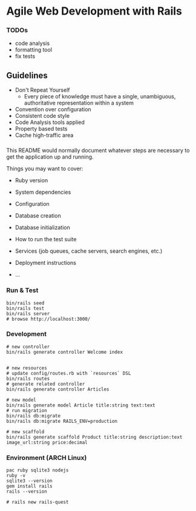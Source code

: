 # Agile Web Development with Rails

### TODOs

- code analysis
- formatting tool
- fix tests

## Guidelines

- Don't Repeat Yourself
  - Every piece of knowledge must have a single, unambiguous, authoritative representation within a system
- Convention over configuration
- Consistent code style
- Code Analysis tools applied
- Property based tests
- Cache high-traffic area

### 

This README would normally document whatever steps are necessary to get the
application up and running.

Things you may want to cover:

* Ruby version

* System dependencies

* Configuration

* Database creation

* Database initialization

* How to run the test suite

* Services (job queues, cache servers, search engines, etc.)

* Deployment instructions

* ...


### Run & Test

```shell
bin/rails seed
bin/rails test
bin/rails server
# browse http://localhost:3000/
```

### Development

```shell
# new controller
bin/rails generate controller Welcome index


# new resources
# update config/routes.rb with `resources` DSL
bin/rails routes
# generate related controller
bin/rails generate controller Articles

# new model
bin/rails generate model Article title:string text:text
# run migration
bin/rails db:migrate
bin/rails db:migrate RAILS_ENV=production

# new scaffold
bin/rails generate scaffold Product title:string description:text image_url:string price:decimal
```

### Environment (ARCH Linux)

```shell
pac ruby sqlite3 nodejs
ruby -v
sqlite3 --version
gem install rails
rails --version

# rails new rails-quest
```
